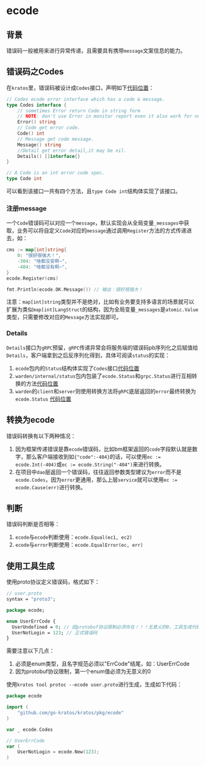 # ecode

## 背景
错误码一般被用来进行异常传递，且需要具有携带`message`文案信息的能力。

## 错误码之Codes

在`kratos`里，错误码被设计成`Codes`接口，声明如下[代码位置](https://github.com/go-kratos/kratos/blob/master/pkg/ecode/ecode.go)：

```go
// Codes ecode error interface which has a code & message.
type Codes interface {
	// sometimes Error return Code in string form
	// NOTE: don't use Error in monitor report even it also work for now
	Error() string
	// Code get error code.
	Code() int
	// Message get code message.
	Message() string
	//Detail get error detail,it may be nil.
	Details() []interface{}
}

// A Code is an int error code spec.
type Code int
```

可以看到该接口一共有四个方法，且`type Code int`结构体实现了该接口。

### 注册message

一个`Code`错误码可以对应一个`message`，默认实现会从全局变量`_messages`中获取，业务可以将自定义`Code`对应的`message`通过调用`Register`方法的方式传递进去，如：

```go
cms := map[int]string{
    0: "很好很强大！",
    -304: "啥都没变啊~",
    -404: "啥都没有啊~",
}
ecode.Register(cms)

fmt.Println(ecode.OK.Message()) // 输出：很好很强大！
```

注意：`map[int]string`类型并不是绝对，比如有业务要支持多语言的场景就可以扩展为类似`map[int]LangStruct`的结构，因为全局变量`_messages`是`atomic.Value`类型，只需要修改对应的`Message`方法实现即可。

### Details

`Details`接口为`gRPC`预留，`gRPC`传递异常会将服务端的错误码pb序列化之后赋值给`Details`，客户端拿到之后反序列化得到，具体可阅读`status`的实现：
1. `ecode`包内的`Status`结构体实现了`Codes`接口[代码位置](https://github.com/go-kratos/kratos/blob/master/pkg/ecode/status.go)
2. `warden/internal/status`包内包装了`ecode.Status`和`grpc.Status`进行互相转换的方法[代码位置](https://github.com/go-kratos/kratos/blob/master/pkg/net/rpc/warden/internal/status/status.go)
3. `warden`的`client`和`server`则使用转换方法将`gRPC`底层返回的`error`最终转换为`ecode.Status` [代码位置](https://github.com/go-kratos/kratos/blob/master/pkg/net/rpc/warden/client.go#L162)

## 转换为ecode

错误码转换有以下两种情况：
1. 因为框架传递错误是靠`ecode`错误码，比如bm框架返回的`code`字段默认就是数字，那么客户端接收到如`{"code":-404}`的话，可以使用`ec := ecode.Int(-404)`或`ec := ecode.String("-404")`来进行转换。
2. 在项目中`dao`层返回一个错误码，往往返回参数类型建议为`error`而不是`ecode.Codes`，因为`error`更通用，那么上层`service`就可以使用`ec := ecode.Cause(err)`进行转换。

## 判断

错误码判断是否相等：
1. `ecode`与`ecode`判断使用：`ecode.Equal(ec1, ec2)`
2. `ecode`与`error`判断使用：`ecode.EqualError(ec, err)`

## 使用工具生成

使用proto协议定义错误码，格式如下：

```proto
// user.proto
syntax = "proto3";

package ecode;

enum UserErrCode { 
  UserUndefined = 0; // 因protobuf协议限制必须存在！！！无意义的0，工具生成代码时会忽略该参数
  UserNotLogin = 123; // 正式错误码
}
```

需要注意以下几点：

1. 必须是enum类型，且名字规范必须以"ErrCode"结尾，如：UserErrCode
2. 因为protobuf协议限制，第一个enum值必须为无意义的0

使用`kratos tool protoc --ecode user.proto`进行生成，生成如下代码：

```go
package ecode

import (
    "github.com/go-kratos/kratos/pkg/ecode"
)

var _ ecode.Codes

// UserErrCode
var (
    UserNotLogin = ecode.New(123);
)
```
